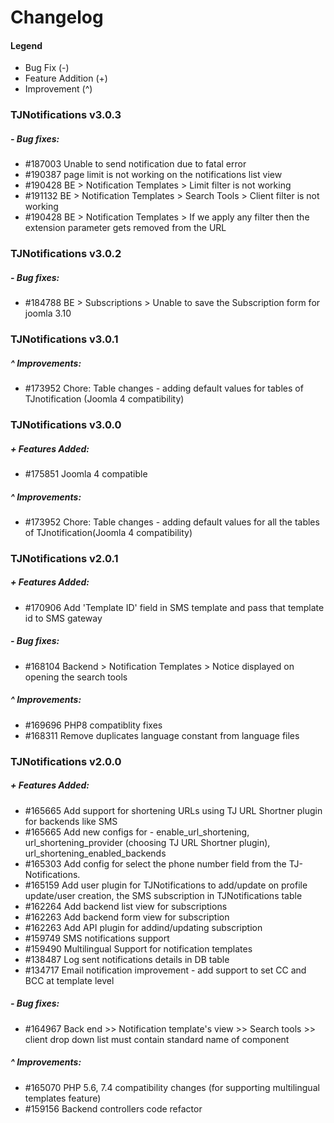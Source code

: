 # Changelog

#### Legend

- Bug Fix (-)
- Feature Addition (+)
- Improvement (^)

### TJNotifications v3.0.3

##### - Bug fixes:
- #187003 Unable to send notification due to fatal error
- #190387 page limit is not working on the notifications list view
- #190428 BE > Notification Templates > Limit filter is not working
- #191132 BE > Notification Templates > Search Tools > Client filter is not working
- #190428 BE > Notification Templates > If we apply any filter then the extension parameter gets removed from the URL

### TJNotifications v3.0.2

##### - Bug fixes:
- #184788 BE > Subscriptions > Unable to save the Subscription form for joomla 3.10

### TJNotifications v3.0.1

##### ^ Improvements:
- #173952 Chore: Table changes - adding default values for tables of TJnotification (Joomla 4 compatibility)

### TJNotifications v3.0.0

##### + Features Added:
- #175851 Joomla 4 compatible

##### ^ Improvements:
- #173952 Chore: Table changes - adding default values for all the tables of TJnotification(Joomla 4 compatibility)

### TJNotifications v2.0.1

##### + Features Added:
- #170906 Add 'Template ID' field in SMS template and pass that template id to SMS gateway

##### - Bug fixes:
- #168104 Backend > Notification Templates > Notice displayed on opening the search tools

##### ^ Improvements:
- #169696 PHP8 compatiblity fixes
- #168311 Remove duplicates language constant from language files

### TJNotifications v2.0.0

##### + Features Added:
- #165665 Add support for shortening URLs using TJ URL Shortner plugin for backends like SMS
- #165665 Add new configs for - enable_url_shortening, url_shortening_provider (choosing TJ URL Shortner plugin), url_shortening_enabled_backends
- #165303 Add config for select the phone number field from the TJ-Notifications.
- #165159 Add user plugin for TJNotifications to add/update on profile update/user creation, the SMS subscription in TJNotifications table
- #162264 Add backend list view for subscriptions
- #162263 Add backend form view for subscription
- #162263 Add API plugin for addind/updating subscription
- #159749 SMS notifications support
- #159490 Multilingual Support for notification templates
- #138487 Log sent notifications details in DB table
- #134717 Email notification improvement - add support to set CC and BCC at template level

##### - Bug fixes:
- #164967 Back end >> Notification template's view >> Search tools >> client drop down list must contain standard name of component

##### ^ Improvements:
- #165070 PHP 5.6, 7.4 compatibility changes (for supporting multilingual templates feature)
- #159156 Backend controllers code refactor
